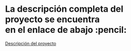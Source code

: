 <h1> La descripción completa del proyecto se encuentra <br />
      en el enlace de abajo :pencil: 
</h1>

[Descripción del proyecto](https://drive.google.com/drive/folders/1fLKhaHupwq8reOTEhRVencUV5oAW8U8C "Encartgo")
